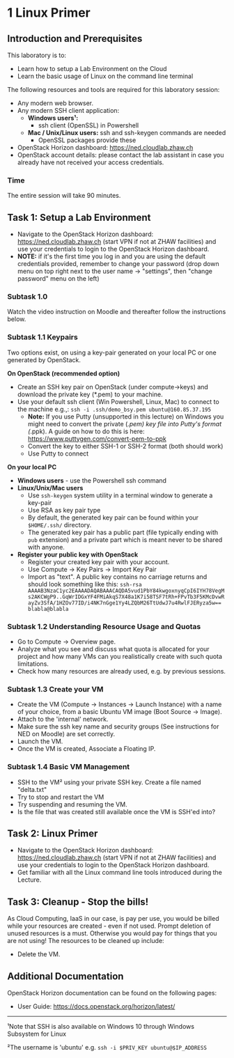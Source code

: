 # 1 Linux Primer

## Introduction and Prerequisites

This laboratory is to:

- Learn how to setup a Lab Environment on the Cloud
- Learn the basic usage of Linux on the command line terminal

The following resources and tools are required for this laboratory session:

- Any modern web browser.
- Any modern SSH client application:
  - **Windows users¹:**
    - ssh client (OpenSSL) in Powershell
  - **Mac / Unix/Linux users:** ssh and ssh-keygen commands are needed
    - OpenSSL packages provide these
- OpenStack Horizon dashboard: <https://ned.cloudlab.zhaw.ch>
- OpenStack account details: please contact the lab assistant in case you already have not received your access credentials.

### Time

The entire session will take 90 minutes.

## Task 1: Setup a Lab Environment

- Navigate to the OpenStack Horizon dashboard: <https://ned.cloudlab.zhaw.ch> (start VPN if not at ZHAW facilities) and use your credentials to login to the OpenStack Horizon dashboard.
- **NOTE:** if it's the first time you log in and you are using the default credentials provided, remember to change your password (drop down menu on top right next to the user name -> "settings", then "change password" menu on the left)

### Subtask 1.0

Watch the video instruction on Moodle and thereafter follow the instructions below.

### Subtask 1.1 Keypairs

Two options exist, on using a key-pair generated on your local PC or one generated by OpenStack.

**On OpenStack (recommended option)**

- Create an SSH key pair on OpenStack (under compute->keys) and download the private key (\*.pem) to your machine.
- Use your default ssh client (Win Powershell, Linux, Mac) to connect to the machine e.g.,:
  `ssh -i .ssh/demo_bsy.pem ubuntu@160.85.37.195`
  - **Note:** If you use Putty (unsupported in this lecture) on Windows you might need to convert the private (_.pem) key file into Putty's format (_.ppk). A guide on how to do this is here: <https://www.puttygen.com/convert-pem-to-ppk>
  - Convert the key to either SSH-1 or SSH-2 format (both should work)
  - Use Putty to connect

**On your local PC**

- **Windows users** - use the Powershell ssh command
- **Linux/Unix/Mac users**
  - Use `ssh-keygen` system utility in a terminal window to generate a key-pair
  - Use RSA as key pair type
  - By default, the generated key pair can be found within your `$HOME/.ssh/` directory.
  - The generated key pair has a public part (file typically ending with `pub` extension) and a private part which is meant never to be shared with anyone.
- **Register your public key with OpenStack**
  - Register your created key pair with your account.
  - Use Compute → Key Pairs → Import Key Pair
  - Import as "text". A public key contains no carriage returns and should look something like this:
    `ssh-rsa AAAAB3NzaC1yc2EAAAADAQABAAACAQDA5vud1PbY84kwgoxnyqCpI6IYH78VegMs2AKCWgP9..GqWrIDGxYF4FMiAkqS7X48a1K7i58TSF7tRh+FPvTb3F5KMcDvwRayZv3SfA/1HZOv77ID/i4NK7nGge1Yy4LZQbM26TtUdwJ7u4RwlFJERyza5w== blabla@blabla`

### Subtask 1.2 Understanding Resource Usage and Quotas

- Go to Compute → Overview page.
- Analyze what you see and discuss what quota is allocated for your project and how many VMs can you realistically create with such quota limitations.
- Check how many resources are already used, e.g. by previous sessions.

### Subtask 1.3 Create your VM

- Create the VM (Compute → Instances → Launch Instance) with a name of your choice, from a basic Ubuntu VM image (Boot Source → Image).
- Attach to the 'internal' network.
- Make sure the ssh key name and security groups (See instructions for NED on Moodle) are set correctly.
- Launch the VM.
- Once the VM is created, Associate a Floating IP.

### Subtask 1.4 Basic VM Management

- SSH to the VM² using your private SSH key. Create a file named "delta.txt"
- Try to stop and restart the VM
- Try suspending and resuming the VM.
- Is the file that was created still available once the VM is SSH'ed into?

## Task 2: Linux Primer

- Navigate to the OpenStack Horizon dashboard: <https://ned.cloudlab.zhaw.ch> (start VPN if not at ZHAW facilities) and use your credentials to login to the OpenStack Horizon dashboard.
- Get familiar with all the Linux command line tools introduced during the Lecture.

## Task 3: Cleanup - Stop the bills!

As Cloud Computing, IaaS in our case, is pay per use, you would be billed while your resources are created - even if not used. Prompt deletion of unused resources is a must. Otherwise you would pay for things that you are not using! The resources to be cleaned up include:

- Delete the VM.

## Additional Documentation

OpenStack Horizon documentation can be found on the following pages:

- User Guide: <https://docs.openstack.org/horizon/latest/>

---

¹Note that SSH is also available on Windows 10 through Windows Subsystem for Linux

²The username is 'ubuntu' e.g. `ssh -i $PRIV_KEY ubuntu@$IP_ADDRESS`
